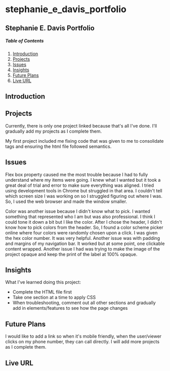 # stephanie_e_davis_portfolio
## Stephanie E. Davis Portfolio
##### Table of Contents
1. [Introduction](#introduction)
2. [Projects](#projects)
3. [Issues](#issues)
4. [Insights](#insights)
5. [Future Plans](#future-plans)
6. [Live URL](#live-url)

## Introduction

## Projects
Currently, there is only one project linked because that's all I've done. I'll gradually add my projects as I complete them. 

My first project included me fixing code that was given to me to consolidate tags and ensuring the html file followed semantics. 

## Issues
Flex box property caused me the most trouble because I had to fully understand where my items were going. I knew what I wanted but it took a great deal of trial and error to make sure everything was aligned. I tried using development tools in Chrome but struggled in that area. I couldn't tell which screen size I was working on so I struggled figuring out where I was. So, I used the web browser and made the window smaller.

Color was another issue because I didn't know what to pick. I wanted something that represented who I am but was also professional. I think I could tone it down a bit but I like the color. After I chose the header, I didn't know how to pick colors from the header. So, I found a color scheme picker online where four colors were randomly chosen upon a click. I was given the hex color number. It was very helpful. Another issue was with padding and margins of my navigation bar. It worked but at some point, one clickable content wrapped. Another issue I had was trying to make the image of the project opaque and keep the print of the label at 100% opaque. 

## Insights
What I've learned doing this project:
- Complete the HTML file first
- Take one section at a time to apply CSS
- When troubleshooting, comment out all other sections and gradually add in elements/features to see how the page changes

## Future Plans
I would like to add a link so when it's mobile friendly, when the user/viewer clicks on my phone number, they can call directly. I will add more projects as I complete them. 

## Live URL

